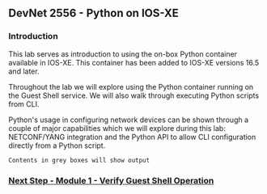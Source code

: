 ## DevNet 2556 - Python on IOS-XE

### Introduction
This lab serves as introduction to using the on-box Python container available in IOS-XE.  This container has been added to IOS-XE versions 16.5 and later.  

Throughout the lab we will explore using the Python container running on the Guest Shell service.  We will also walk through executing Python scripts from CLI.  

Python's usage in configuring network devices can be shown through a couple of major capabilities which we will explore during this lab:  NETCONF/YANG integration and the Python API to allow CLI configuration directly from a Python script.

```
Contents in grey boxes will show output
```

### [Next Step - Module 1 - Verify Guest Shell Operation](www.github.com/rshoemak/DevNet2556/Module1)

